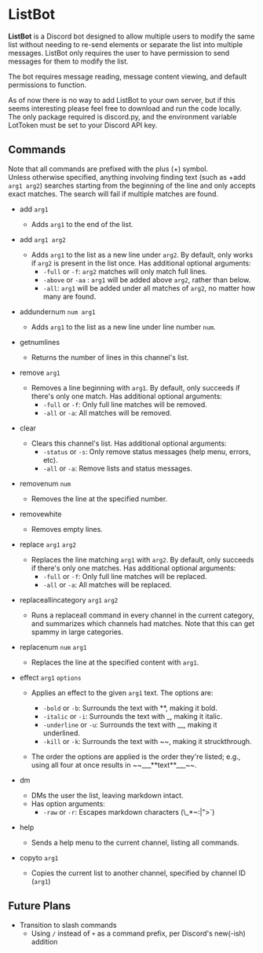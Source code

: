 # ListBot

**ListBot** is a Discord bot designed to allow multiple users to modify the same list without needing to re-send elements or separate the list into multiple messages. ListBot only requires the user to have permission to send messages for them to modify the list.

The bot requires message reading, message content viewing, and default permissions to function.

As of now there is no way to add ListBot to your own server, but if this seems interesting please feel free to download and run the code locally. The only package required is discord.py, and the environment variable LotToken must be set to your Discord API key.

## Commands
Note that all commands are prefixed with the plus (+) symbol.<br/>
Unless otherwise specified, anything involving finding text (such as +add <code>arg1 arg2</code>) searches starting from the beginning of the line and only accepts exact matches. The search will fail if multiple matches are found.

- add <code>arg1</code>
    - Adds <code>arg1</code> to the end of the list.
- add <code>arg1 arg2</code>
    - Adds <code>arg1</code> to the list as a new line under <code>arg2</code>. By default, only works if <code>arg2</code> is present in the list once. Has additional optional arguments:
      - <code>-full</code> or <code>-f</code>: <code>arg2</code> matches will only match full lines.
      - <code>-above</code> or <code>-aa</code> : <code>arg1</code> will be added above <code>arg2</code>, rather than below.
      - <code>-all</code>: <code>arg1</code> will be added under all matches of <code>arg2</code>, no matter how many are found.
- addundernum <code>num arg1</code>
  - Adds <code>arg1</code> to the list as a new line under line number <code>num</code>.
- getnumlines
  - Returns the number of lines in this channel's list.
- remove <code>arg1</code>
  - Removes a line beginning with <code>arg1</code>. By default, only succeeds if there's only one match. Has additional optional arguments:
    - <code>-full</code> or <code>-f</code>: Only full line matches will be removed.
    - <code>-all</code> or <code>-a</code>: All matches will be removed.
- clear
  - Clears this channel's list. Has additional optional arguments:
    - <code>-status</code> or <code>-s</code>: Only remove status messages (help menu, errors, etc).
    - <code>-all</code> or <code>-a</code>: Remove lists and status messages.
- removenum <code>num</code>
  - Removes the line at the specified number.
- removewhite
  - Removes empty lines.
- replace <code>arg1</code> <code>arg2</code>
  - Replaces the line matching <code>arg1</code> with <code>arg2</code>. By default, only succeeds if there's only one matches. Has additional optional arguments:
    - <code>-full</code> or <code>-f</code>: Only full line matches will be replaced.
    - <code>-all</code> or <code>-a</code>: All matches will be replaced.
- replaceallincategory <code>arg1</code> <code>arg2</code>
  - Runs a replaceall command in every channel in the current category, and summarizes which channels had matches. Note that this can get spammy in large categories.
- replacenum <code>num</code> <code>arg1</code>
  - Replaces the line at the specified content with <code>arg1</code>.
- effect <code>arg1</code> <code>options</code>
  - Applies an effect to the given <code>arg1</code> text. The options are:
    - <code>-bold</code> or <code>-b</code>: Surrounds the text with **, making it bold.
    - <code>-italic</code> or <code>-i</code>: Surrounds the text with _, making it italic.
    - <code>-underline</code> or <code>-u</code>: Surrounds the text with __, making it underlined.
    - <code>-kill</code> or <code>-k</code>: Surrounds the text with ~~, making it struckthrough.

  - The order the options are applied is the order they're listed; e.g., using all four at once results in \~\~\_\_\_\*\*text\*\*\_\_\_\~\~.

- dm
  - DMs the user the list, leaving markdown intact.
  - Has option arguments:
    - <code>-raw</code> or <code>-r</code>: Escapes markdown characters (\\_*~:|">`)
- help
  - Sends a help menu to the current channel, listing all commands.
- copyto <code>arg1</code>
  - Copies the current list to another channel, specified by channel ID (<code>arg1</code>)


## Future Plans
- Transition to slash commands
	- Using <code>/</code> instead of <code>+</code> as a command prefix, per Discord's new(-ish) addition

